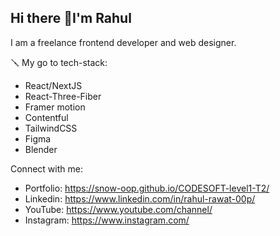 ## Hi there 👋I'm Rahul

I am a freelance frontend developer and web designer.

🪛 My go to tech-stack:

* React/NextJS
* React-Three-Fiber
* Framer motion
* Contentful
* TailwindCSS
* Figma
* Blender


Connect with me:

* Portfolio: 
https://snow-oop.github.io/CODESOFT-level1-T2/
* Linkedin: https://www.linkedin.com/in/rahul-rawat-00p/
* YouTube: https://www.youtube.com/channel/
* Instagram: https://www.instagram.com/

